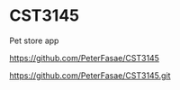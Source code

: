 # CST3145
Pet store app

https://github.com/PeterFasae/CST3145

https://github.com/PeterFasae/CST3145.git